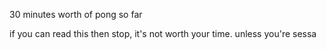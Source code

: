 30 minutes worth of pong so far

if you can read this then stop, it's not worth your time.
unless you're sessa
